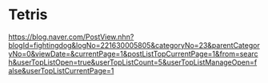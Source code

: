 # Tetris

https://blog.naver.com/PostView.nhn?blogId=fightingdog&logNo=221630005805&categoryNo=23&parentCategoryNo=0&viewDate=&currentPage=1&postListTopCurrentPage=1&from=search&userTopListOpen=true&userTopListCount=5&userTopListManageOpen=false&userTopListCurrentPage=1
